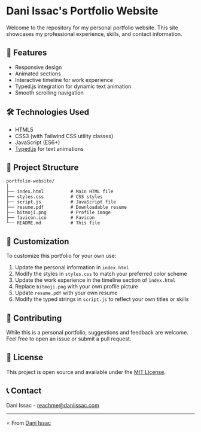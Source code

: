# Dani Issac's Portfolio Website

Welcome to the repository for my personal portfolio website. This site showcases my professional experience, skills, and contact information.

## 🌟 Features

- Responsive design
- Animated sections
- Interactive timeline for work experience
- Typed.js integration for dynamic text animation
- Smooth scrolling navigation

## 🛠 Technologies Used

- HTML5
- CSS3 (with Tailwind CSS utility classes)
- JavaScript (ES6+)
- [Typed.js](https://github.com/mattboldt/typed.js/) for text animations

## 📂 Project Structure

```
portfolio-website/
│
├── index.html          # Main HTML file
├── styles.css          # CSS styles
├── script.js           # JavaScript file
├── resume.pdf          # Downloadable resume
├── bitmoji.png         # Profile image
├── favicon.ico         # Favicon
└── README.md           # This file
```

## 🔧 Customization

To customize this portfolio for your own use:

1. Update the personal information in `index.html`
2. Modify the styles in `styles.css` to match your preferred color scheme
3. Update the work experience in the timeline section of `index.html`
4. Replace `bitmoji.png` with your own profile picture
5. Update `resume.pdf` with your own resume
6. Modify the typed strings in `script.js` to reflect your own titles or skills

## 🤝 Contributing

While this is a personal portfolio, suggestions and feedback are welcome. Feel free to open an issue or submit a pull request.

## 📄 License

This project is open source and available under the [MIT License](LICENSE).

## 📞 Contact

Dani Issac - [reachme@daniissac.com](mailto:reachme@daniissac.com)


---

⭐️ From [Dani Issac](https://github.com/yourusername)
